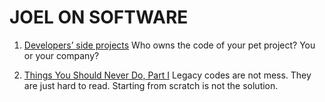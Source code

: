# JOEL ON SOFTWARE

1. [Developers’ side projects](https://www.joelonsoftware.com/2016/12/09/developers-side-projects/)
Who owns the code of your pet project? You or your company?

1. [Things You Should Never Do, Part I](https://www.joelonsoftware.com/2000/04/06/things-you-should-never-do-part-i/)
Legacy codes are not mess. They are just hard to read. Starting from scratch is not the solution. 
